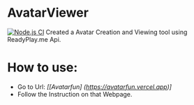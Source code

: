 # AvatarViewer
[![Node.js CI](https://github.com/AbrahimZaman360/AvatarViewer/actions/workflows/node.js.yml/badge.svg)](https://github.com/AbrahimZaman360/AvatarViewer/actions/workflows/node.js.yml)
Created a Avatar Creation and Viewing tool using ReadyPlay.me Api.

# How to use:
- Go to Url:
  *[[Avatarfun] (https://avatarfun.vercel.app)]*
- Follow the Instruction on that Webpage.
